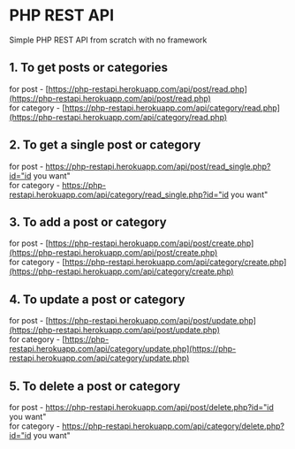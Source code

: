 # PHP REST API
Simple PHP REST API from scratch with no framework

## 1. To get posts or categories
for post - [https://php-restapi.herokuapp.com/api/post/read.php](https://php-restapi.herokuapp.com/api/post/read.php)<br/>
for category - [https://php-restapi.herokuapp.com/api/category/read.php](https://php-restapi.herokuapp.com/api/category/read.php)

## 2. To get a single post or category
for post - https://php-restapi.herokuapp.com/api/post/read_single.php?id="id you want"<br/>
for category - https://php-restapi.herokuapp.com/api/category/read_single.php?id="id you want"

 ## 3.  To add a post or category
for post - [https://php-restapi.herokuapp.com/api/post/create.php](https://php-restapi.herokuapp.com/api/post/create.php)<br/>
for category - [https://php-restapi.herokuapp.com/api/category/create.php](https://php-restapi.herokuapp.com/api/category/create.php)

 ## 4. To update a post or category
 for post - [https://php-restapi.herokuapp.com/api/post/update.php](https://php-restapi.herokuapp.com/api/post/update.php)<br/>
for category - [https://php-restapi.herokuapp.com/api/category/update.php](https://php-restapi.herokuapp.com/api/category/update.php)

 ## 5. To delete a post or category
for post - https://php-restapi.herokuapp.com/api/post/delete.php?id="id you want"<br/>
for category - https://php-restapi.herokuapp.com/api/category/delete.php?id="id you want"
